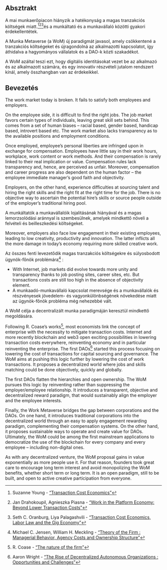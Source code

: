 

## Absztrakt

A mai munkaerőpiacon hiányzik a hatékonyság a magas tranzakciós költségek miatt.[^1][^2][^3]és a munkáltató és a munkavállaló közötti gyakori érdekellentétek.

A Munka Metaverse (a WoM) új paradigmát javasol, amely csökkentené a tranzakciós költségeket és újragondolná az alkalmazotti kapcsolatot, így áthidalva a hagyományos vállalatok és a DAO-k közti szakadékot.

A WoM azáltal teszi ezt, hogy digitális identitásokat vezet be az alkalmazó és az alkalmazott számára, és egy innovatív részvételi jutalom rendszert kínál, amely összhangban van az érdekeikkel.

## Bevezetés

The work market today is broken. It fails to satisfy both employees and employers.

On the employee side, it is difficult to find the right jobs. The job market favors certain types of individuals, leaving great skill sets behind. This comes from a set of human biases – racial based, gender based, handicap based, introvert based etc. The work market also lacks transparency as to the available positions and employment conditions.

Once employed, employee’s personal liberties are infringed upon in exchange for compensation. Employees have little say in their work hours, workplace, work content or work methods. And their compensation is rarely linked to their real implication or value. Compensation rules lack transparency and, hence, are perceived as unfair. Moreover, compensation and career progress are also dependent on the human factor – the employee immediate manager’s good faith and objectivity.

Employers, on the other hand, experience difficulties at sourcing talent and hiring the right skills and the right fit at the right time for the job. There is no objective way to ascertain the potential hire’s skills or source people outside of the employer’s traditional hiring pool.

A munkáltatók a munkavállalóik lojalitásának hiányával és a magas lemorzsolódási aránnyal is szembesülnek, amelyek mindkettő növeli a felvételi és beilleszkedési költségeket.

Moreover, employers also face low engagement in their existing employees, leading to low creativity, productivity and innovation. The latter inflicts all the more damage in today’s economy requiring more skilled creative work.

Az összes fenti levezetődik magas tranzakciós költségekre és súlyosbodott ügynök-főnök problémára[^4] :

- With Internet, job markets did evolve towards more unity and transparency thanks to job posting sites, career sites, etc. But transactions costs are still too high in the absence of objectivity element.
- A munkaadó-munkavállaló kapcsolat merevsége és a munkavállalók és részvényesek jövedelem- és vagyonkülönbségének növekedése miatt az ügynök-főnök probléma még nehezebbé vált.

A WoM célja a decentralizált munka paradigmáján keresztül mindkettő megoldására.

Following R. Coase’s works[^5], most economists link the concept of enterprise with the necessity to mitigate transaction costs. Internet and more recently blockchain and web3 open exciting possibilities in lowering transaction costs everywhere, reinventing economy and in particular reinventing the enterprise. The first DAOs[^6] started this process focusing on lowering the cost of transactions for capital sourcing and governance. The WoM aims at pushing this logic further by lowering the cost of work transactions. It proposes a decentralized world where jobs and skills matching could be done objectively, quickly and globally.

The first DAOs flatten the hierarchies and open ownership. The WoM pursues this logic by reinventing rather than suppressing the employer/employee relationship. It introduces a transparent, objective and decentralized reward paradigm, that would sustainably align the employer and the employee interests.

Finally, the Work Metaverse bridges the gap between corporations and the DAOs. On one hand, it introduces traditional corporations into the decentralized world through an easy to apply engagement rewarding paradigm, complementing their compensation systems. On the other hand, it proposes sustainable ways to operate and create value for DAOs. Ultimately, the WoM could be among the first mainstream applications to democratize the use of the blockchain for every company and every employee – including non-digital ones.

As with any decentralized venture, the WoM proposal gains in value exponentially as more people use it. For that reason, founders took great care to encourage long term interest and avoid monopolizing the WoM benefits, whether short term or long term. It is an open paradigm, still to be built, and open to active creative participation from everyone.


[^1]: Suzanne Young - [“Transaction Cost Economics”](https://www.academia.edu/24703426/Transaction_Cost_Economics)
[^2]: Jan Drahokoupil, Agnieszka Piasna - [“Work in the Platform Economy: Beyond Lower Transaction Costs”](https://www.intereconomics.eu/contents/year/2017/number/6/article/work-in-the-platform-economy-beyond-lower-transaction-costs.html)
[^3]: Seth C. Oranburg, Liya Palagashvili - [“Transaction Cost Economics, Labor Law and the Gig Economy”](https://dsc.duq.edu/cgi/viewcontent.cgi?article=1115&context=law-faculty-scholarship)
[^4]: Michael C. Jensen, William H. Meckling - [“Theory of the Firm : Managerial Behavior, Agency Costs and Ownership Structure”](https://www.sfu.ca/~wainwrig/Econ400/jensen-meckling.pdf)
[^5]: R. Coase - [“The nature of the firm”](http://econdse.org/wp-content/uploads/2014/09/firm-coase.pdf)
[^6]: Aaron Wright - [“The Rise of Decentralized Autonomous Organizations : Opportunities and Challenges”](https://stanford-jblp.pubpub.org/pub/rise-of-daos/release/1)

